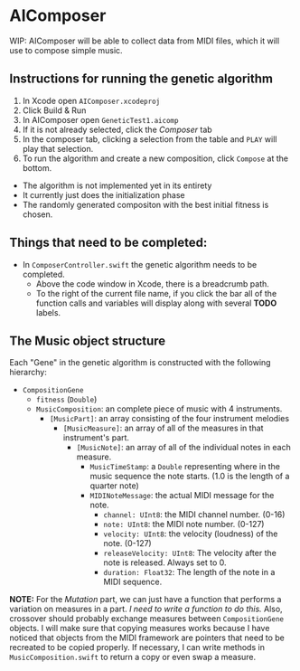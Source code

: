 # AIComposer
WIP: AIComposer will be able to collect data from MIDI files, which it will use to compose simple music.

## Instructions for running the genetic algorithm
1. In Xcode open `AIComposer.xcodeproj`
2. Click Build & Run
3. In AIComposer open `GeneticTest1.aicomp`
4. If it is not already selected, click the *Composer* tab
5. In the composer tab, clicking a selection from the table and `PLAY` will play that selection.
6. To run the algorithm and create a new composition, click `Compose` at the bottom.
  * The algorithm is not implemented yet in its entirety
  * It currently just does the initialization phase
  * The randomly generated compositon with the best initial fitness is chosen.

## Things that need to be completed:
* In `ComposerController.swift` the genetic algorithm needs to be completed.
  * Above the code window in Xcode, there is a breadcrumb path.
  * To the right of the current file name, if you click the bar all of the function calls and variables will display along with several **TODO** labels.
  
## The Music object structure
Each "Gene" in the genetic algorithm is constructed with the following hierarchy:
* `CompositionGene`
  * `fitness` (`Double`)
  * `MusicComposition`: an complete piece of music with 4 instruments.
    * `[MusicPart]`: an array consisting of the four instrument melodies
      * `[MusicMeasure]`: an array of all of the measures in that instrument's part.
        * `[MusicNote]`: an array of all of the individual notes in each measure.
          * `MusicTimeStamp`: a `Double` representing where in the music sequence the note starts. (1.0 is the length of a quarter note)
          * `MIDINoteMessage`: the actual MIDI message for the note.
            * `channel: UInt8`: the MIDI channel number. (0-16)
            * `note: UInt8`: the MIDI note number. (0-127)
            * `velocity: UInt8`: the velocity (loudness) of the note. (0-127)
            * `releaseVelocity: UInt8`: The velocity after the note is released. Always set to 0.
            * `duration: Float32`: The length of the note in a MIDI sequence.

**NOTE:** For the *Mutation* part, we can just have a function that performs a variation on measures in a part. *I need to write a function to do this.* Also, crossover should probably exchange measures between `CompositionGene` objects. I will make sure that copying measures works because I have noticed that objects from the MIDI framework are pointers that need to be recreated to be copied properly. If necessary, I can write methods in `MusicComposition.swift` to return a copy or even swap a measure.
